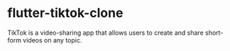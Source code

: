 # flutter-tiktok-clone
TikTok is a video-sharing app that allows users to create and share short-form videos on any topic.
